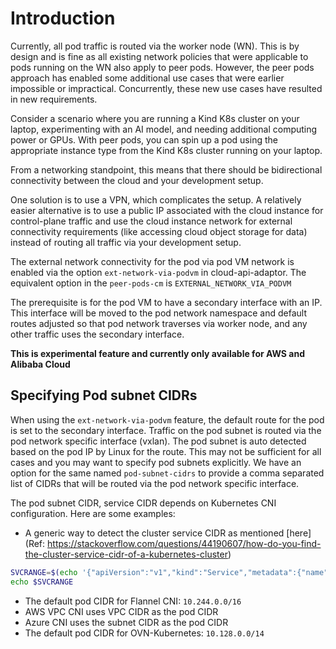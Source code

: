 # Introduction

Currently, all pod traffic is routed via the worker node (WN).
This is by design and is fine as all existing network policies that were applicable to pods running on the WN also apply to peer pods.
However, the peer pods approach has enabled some additional use cases that were earlier impossible or impractical. Concurrently, these new use cases have resulted in new requirements.

Consider a scenario where you are running a Kind K8s cluster on your laptop, experimenting with an AI model, and needing additional computing power or GPUs. With peer pods, you can spin up a pod using the appropriate instance type from the Kind K8s cluster running on your laptop.

From a networking standpoint, this means that there should be bidirectional connectivity between the cloud and your development setup.

One solution is to use a VPN, which complicates the setup. A relatively easier alternative is to use a public IP associated with the cloud instance for control-plane traffic and use the cloud instance network for external connectivity requirements (like accessing cloud object storage for data) instead of routing all traffic via your development setup.

The external network connectivity for the pod via pod VM network is enabled via the
option `ext-network-via-podvm` in cloud-api-adaptor. The equivalent option in the `peer-pods-cm` is `EXTERNAL_NETWORK_VIA_PODVM`

The prerequisite is for the pod VM to have a secondary interface with an IP. This interface will be moved to the pod network namespace and default routes adjusted so that pod network traverses via worker node, and any other traffic uses the secondary interface.

**This is experimental feature and currently only available for AWS and Alibaba Cloud**

## Specifying Pod subnet CIDRs

When using the `ext-network-via-podvm` feature, the default route for the pod is set to the secondary interface. Traffic on the pod subnet is routed via the pod network specific interface (vxlan). The pod subnet is auto detected based on the pod IP by Linux for the route. This may not be sufficient for all cases and you may want to specify pod subnets explicitly.
We have an option for the same named `pod-subnet-cidrs` to provide a comma separated list of CIDRs that will be routed via the pod network specific interface.

The pod subnet CIDR, service CIDR depends on Kubernetes CNI configuration. Here are some examples:

* A generic way to detect the cluster service CIDR as mentioned [here](Ref: https://stackoverflow.com/questions/44190607/how-do-you-find-the-cluster-service-cidr-of-a-kubernetes-cluster)

```sh
SVCRANGE=$(echo '{"apiVersion":"v1","kind":"Service","metadata":{"name":"tst"},"spec":{"clusterIP":"1.1.1.1","ports":[{"port":443}]}}' | kubectl apply -f - 2>&1 | sed 's/.*valid IPs is //')
echo $SVCRANGE
```

* The default pod CIDR for Flannel CNI: `10.244.0.0/16`
* AWS VPC CNI uses VPC CIDR as the pod CIDR
* Azure CNI uses the subnet CIDR as the pod CIDR
* The default pod CIDR for OVN-Kubernetes: `10.128.0.0/14`